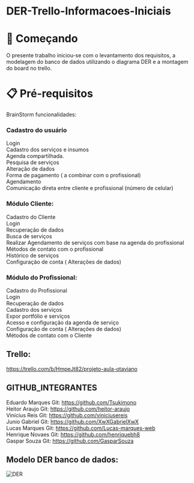 ﻿# DER-Trello-Informacoes-Iniciais

# 🚀 Começando
O presente trabalho  iniciou-se com o levantamento dos requisitos, a modelagem do banco de dados utilizando o diagrama DER e a montagem do board no trello.

# 📋 Pré-requisitos
BrainStorm funcionalidades:


### Cadastro do usuário
Login <br/>
Cadastro dos serviços e insumos <br/>
Agenda compartilhada. <br/>
Pesquisa de serviços  <br/>
Alteração de dados <br/>
Forma de pagamento ( a combinar com o profissional)  <br/>
Agendamento <br/> 
Comunicação direta entre cliente e profissional (número de celular) <br/>


### Módulo Cliente:

Cadastro do Cliente <br/>
Login <br/>
Recuperação de dados <br/>
Busca de serviços <br/>
Realizar Agendamento de serviços com base na agenda do profissional <br/>
Métodos de contato com o profissional <br/> 
Histórico de serviços <br/>
Configuração de conta ( Alterações de dados) <br/>



### Módulo do Profissional:

Cadastro do Profissional <br/>
Login <br/>
Recuperação de dados <br/>
Cadastro dos serviços <br/>
Expor portfólio e serviços <br/>
Acesso e configuração da agenda de serviço <br/>
Configuração de conta ( Alterações de dados) <br/>
Métodos de contato com o Cliente <br/>


## Trello:
https://trello.com/b/HmpeJt82/projeto-aula-otaviano

## GITHUB_INTEGRANTES


Eduardo Marques Git: https://github.com/Tsukimono <br/>
Heitor Araujo Git: https://github.com/heitor-araujo <br/>
Vinícius Reis  Git: https://github.com/viniciusereis <br/>
Junio Gabriel  Git: https://github.com/XwXGabrielXwX <br/>
Lucas Marques  Git: https://github.com/Lucas-marques-web  <br/>
Henrique Novaes Git: https://github.com/henriquebh8<br/>
Gaspar Souza Git: https://github.com/GasparSouza <br/>



## Modelo DER banco de dados:

![DER](https://user-images.githubusercontent.com/60702448/163886699-66a950be-f078-4cf9-87f4-fb81800e1ee9.jpeg)
